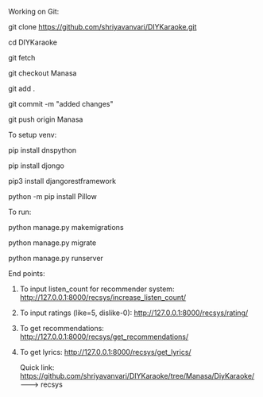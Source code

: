Working on Git:


git clone https://github.com/shriyavanvari/DIYKaraoke.git  

cd DIYKaraoke

git fetch

git checkout Manasa

git add .

git commit -m "added changes"

git push origin Manasa 




To setup venv:

pip install dnspython  

pip install djongo 

pip3 install djangorestframework

python -m pip install Pillow




To run:

python manage.py makemigrations

python manage.py migrate

python manage.py runserver





End points:

1) To input listen_count for recommender system: http://127.0.0.1:8000/recsys/increase_listen_count/

2) To input ratings (like=5, dislike-0): http://127.0.0.1:8000/recsys/rating/

3) To get recommendations: http://127.0.0.1:8000/recsys/get_recommendations/

4) To get lyrics: http://127.0.0.1:8000/recsys/get_lyrics/




	Quick link: https://github.com/shriyavanvari/DIYKaraoke/tree/Manasa/DiyKaraoke/ ---> recsys
